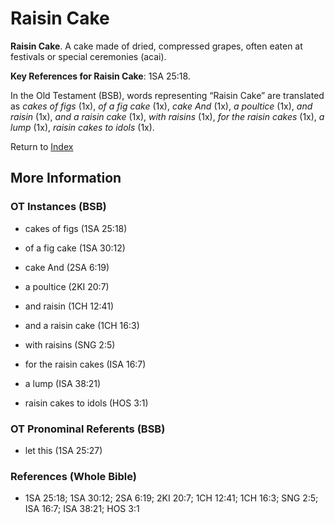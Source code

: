 # Raisin Cake
**Raisin Cake**. 
A cake made of dried, compressed grapes, often eaten at festivals or special ceremonies (acai). 


**Key References for Raisin Cake**: 
1SA 25:18. 


In the Old Testament (BSB), words representing “Raisin Cake” are translated as 
*cakes of figs* (1x), *of a fig cake* (1x), *cake And* (1x), *a poultice* (1x), *and raisin* (1x), *and a raisin cake* (1x), *with raisins* (1x), *for the raisin cakes* (1x), *a lump* (1x), *raisin cakes to idols* (1x). 




Return to [Index](00-Index.md)

## More Information

### OT Instances (BSB)

* cakes of figs (1SA 25:18)

* of a fig cake (1SA 30:12)

* cake And (2SA 6:19)

* a poultice (2KI 20:7)

* and raisin (1CH 12:41)

* and a raisin cake (1CH 16:3)

* with raisins (SNG 2:5)

* for the raisin cakes (ISA 16:7)

* a lump (ISA 38:21)

* raisin cakes to idols (HOS 3:1)



### OT Pronominal Referents (BSB)

* let this (1SA 25:27)



### References (Whole Bible)

* 1SA 25:18; 1SA 30:12; 2SA 6:19; 2KI 20:7; 1CH 12:41; 1CH 16:3; SNG 2:5; ISA 16:7; ISA 38:21; HOS 3:1



